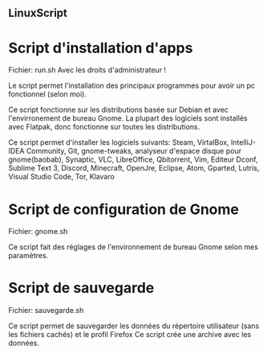## LinuxScript

# Script d'installation d'apps

Fichier: run.sh
Avec les droits d'administrateur !

Le script permet l'installation des principaux programmes pour avoir un pc fonctionnel (selon moi).

Ce script fonctionne sur les distributions basée sur Debian et avec l'envirronement de bureau Gnome.
La plupart des logiciels sont installés avec Flatpak, donc fonctionne sur toutes les distributions.

Ce script permet d'installer les logiciels suivants:
Steam, VirtalBox, IntelliJ-IDEA Community, Git, gnome-tweaks, analyseur d'espace disque pour gnome(baobab), Synaptic, VLC, LibreOffice, Qbitorrent, Vim, Editeur Dconf, Sublime Text 3, Discord, Minecraft, OpenJre, Eclipse, Atom, Gparted, Lutris, Visual Studio Code, Tor, Klavaro


# Script de configuration de Gnome

Fichier: gnome.sh

Ce script fait des réglages de l'environnement de bureau Gnome selon mes paramètres.

# Script de sauvegarde

Fichier: sauvegarde.sh

Ce script permet de sauvegarder les données du répertoire utilisateur (sans les fichiers cachés) et le profil Firefox
Ce script crée une archive avec les données.

